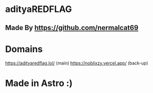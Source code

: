 # adityaREDFLAG
## Made By https://github.com/nermalcat69


# Domains
https://adityaredflag.lol/ (main)
https://noblixzy.vercel.app/ (back-up)

# Made in Astro :)
